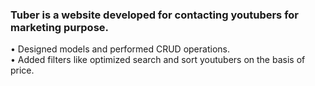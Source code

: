  ### Tuber is a website developed for contacting youtubers for marketing purpose.<br>
• Designed models and performed CRUD operations.<br>
• Added filters like optimized search and sort youtubers on the basis of price.<br>
